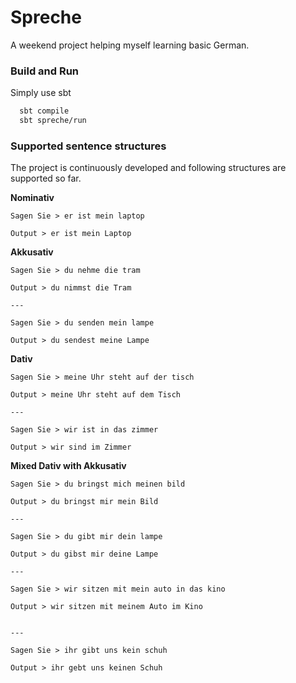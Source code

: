 # Spreche

A weekend project helping myself learning basic German.

### Build and Run

Simply use sbt

```bash
  sbt compile
  sbt spreche/run
```

### Supported sentence structures

The project is continuously developed and following structures are supported so far.

<b>Nominativ</b>

```
Sagen Sie > er ist mein laptop

Output > er ist mein Laptop

```

<b>Akkusativ</b>

```
Sagen Sie > du nehme die tram

Output > du nimmst die Tram

---

Sagen Sie > du senden mein lampe

Output > du sendest meine Lampe

```

<b>Dativ</b>

```
Sagen Sie > meine Uhr steht auf der tisch

Output > meine Uhr steht auf dem Tisch

---

Sagen Sie > wir ist in das zimmer

Output > wir sind im Zimmer

```

<b>Mixed Dativ with Akkusativ</b>

```
Sagen Sie > du bringst mich meinen bild

Output > du bringst mir mein Bild

---

Sagen Sie > du gibt mir dein lampe

Output > du gibst mir deine Lampe

---

Sagen Sie > wir sitzen mit mein auto in das kino

Output > wir sitzen mit meinem Auto im Kino


---

Sagen Sie > ihr gibt uns kein schuh

Output > ihr gebt uns keinen Schuh

```